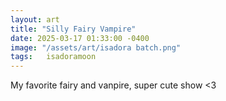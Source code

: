 ```yaml
---
layout: art
title: "Silly Fairy Vampire"
date: 2025-03-17 01:33:00 -0400
image: "/assets/art/isadora batch.png"
tags:   isadoramoon
---
```


My favorite fairy and vanpire, super cute show <3